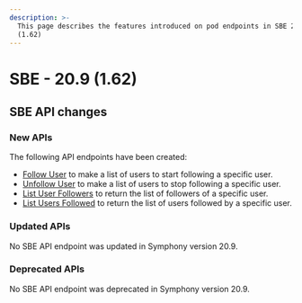 ```yaml
---
description: >-
  This page describes the features introduced on pod endpoints in SBE 20.9
  (1.62)
---
```


# SBE - 20.9 (1.62)

## SBE API changes

### **New APIs**

The following API endpoints have been created:

* [Follow User](https://developers.symphony.com/restapi/v20.9/reference#follow-user) to make a list of users to start following a specific user.
* [Unfollow User](https://developers.symphony.com/restapi/v20.9/reference#unfollow-user) to make a list of users to stop following a specific user.
* [List User Followers](https://developers.symphony.com/restapi/v20.9/reference#list-user-followers) to return the list of followers of a specific user.
* [List Users Followed](https://developers.symphony.com/restapi/v20.9/reference#list-users-followed) to return the list of users followed by a specific user.

### **Updated APIs**

No SBE API endpoint was updated in Symphony version 20.9.

### **Deprecated APIs**

No SBE API endpoint was deprecated in Symphony version 20.9.
